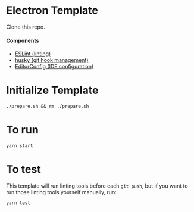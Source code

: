 # Electron Template

Clone this repo.

#### Components
* [ESLint (linting)](https://eslint.org/docs/user-guide/getting-started)
* [husky (git hook management)](https://typicode.github.io/husky/#/)
* [EditorConfig (IDE configuration)](https://editorconfig.org/) 

# Initialize Template

    ./prepare.sh && rm ./prepare.sh

# To run

    yarn start

# To test
This template will run linting tools before each `git push`, but if you
want to run those linting tools yourself manually, run:

    yarn test